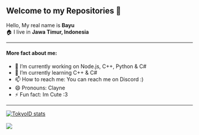 ## Welcome to my Repositories 👋

Hello, My real name is **Bayu**
<br/>🏠 I live in **Jawa Timur, Indonesia**
<br/>

<hr>

#### More fact about me:

- 🔭 I’m currently working on Node.js, C++, Python & C#
- 🌱 I’m currently learning C++ & C#
- 📫 How to reach me: You can reach me on Discord :)
- 😄 Pronouns: Clayne
- ⚡ Fun fact: Im Cute :3
<hr>

<a href="https://github.com/ClayneID">
  <img align="center" src="https://github-readme-stats.vercel.app/api?username=ClayneID&show_icons=true&include_all_commits=true&show_icons=true&title_color=fff&icon_color=79ff97&text_color=9f9f9f&bg_color=151515" alt="TokyoID stats" />
</a>
<br><br>
<a href="https://github.com/ClayneID?tab=repositories">
  <img align="center" src="https://github-readme-stats.vercel.app/api/top-langs/?username=ClayneID&layout=compact&title_color=fff&icon_color=79ff97&text_color=9f9f9f&bg_color=151515" />
</a>
<br>
<br>
